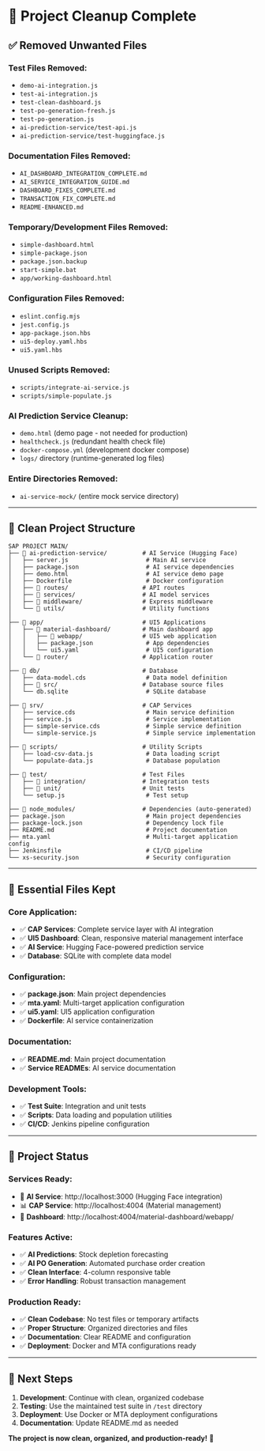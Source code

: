 # 🧹 Project Cleanup Complete

## ✅ **Removed Unwanted Files**

### **Test Files Removed:**
- `demo-ai-integration.js`
- `test-ai-integration.js`
- `test-clean-dashboard.js`
- `test-po-generation-fresh.js`
- `test-po-generation.js`
- `ai-prediction-service/test-api.js`
- `ai-prediction-service/test-huggingface.js`

### **Documentation Files Removed:**
- `AI_DASHBOARD_INTEGRATION_COMPLETE.md`
- `AI_SERVICE_INTEGRATION_GUIDE.md`
- `DASHBOARD_FIXES_COMPLETE.md`
- `TRANSACTION_FIX_COMPLETE.md`
- `README-ENHANCED.md`

### **Temporary/Development Files Removed:**
- `simple-dashboard.html`
- `simple-package.json`
- `package.json.backup`
- `start-simple.bat`
- `app/working-dashboard.html`

### **Configuration Files Removed:**
- `eslint.config.mjs`
- `jest.config.js`
- `app-package.json.hbs`
- `ui5-deploy.yaml.hbs`
- `ui5.yaml.hbs`

### **Unused Scripts Removed:**
- `scripts/integrate-ai-service.js`
- `scripts/simple-populate.js`

### **AI Prediction Service Cleanup:**
- `demo.html` (demo page - not needed for production)
- `healthcheck.js` (redundant health check file)
- `docker-compose.yml` (development docker compose)
- `logs/` directory (runtime-generated log files)

### **Entire Directories Removed:**
- `ai-service-mock/` (entire mock service directory)

---

## 📁 **Clean Project Structure**

```
SAP PROJECT MAIN/
├── 📁 ai-prediction-service/          # AI Service (Hugging Face)
│   ├── server.js                      # Main AI service
│   ├── package.json                   # AI service dependencies
│   ├── demo.html                      # AI service demo page
│   ├── Dockerfile                     # Docker configuration
│   ├── 📁 routes/                     # API routes
│   ├── 📁 services/                   # AI model services
│   ├── 📁 middleware/                 # Express middleware
│   └── 📁 utils/                      # Utility functions
│
├── 📁 app/                            # UI5 Applications
│   ├── 📁 material-dashboard/         # Main dashboard app
│   │   ├── 📁 webapp/                 # UI5 web application
│   │   ├── package.json               # App dependencies
│   │   └── ui5.yaml                   # UI5 configuration
│   └── 📁 router/                     # Application router
│
├── 📁 db/                             # Database
│   ├── data-model.cds                 # Data model definition
│   ├── 📁 src/                        # Database source files
│   └── db.sqlite                      # SQLite database
│
├── 📁 srv/                            # CAP Services
│   ├── service.cds                    # Main service definition
│   ├── service.js                     # Service implementation
│   ├── simple-service.cds             # Simple service definition
│   └── simple-service.js              # Simple service implementation
│
├── 📁 scripts/                        # Utility Scripts
│   ├── load-csv-data.js               # Data loading script
│   └── populate-data.js               # Database population
│
├── 📁 test/                           # Test Files
│   ├── 📁 integration/                # Integration tests
│   ├── 📁 unit/                       # Unit tests
│   └── setup.js                       # Test setup
│
├── 📁 node_modules/                   # Dependencies (auto-generated)
├── package.json                       # Main project dependencies
├── package-lock.json                  # Dependency lock file
├── README.md                          # Project documentation
├── mta.yaml                           # Multi-target application config
├── Jenkinsfile                        # CI/CD pipeline
└── xs-security.json                   # Security configuration
```

---

## 🎯 **Essential Files Kept**

### **Core Application:**
- ✅ **CAP Services**: Complete service layer with AI integration
- ✅ **UI5 Dashboard**: Clean, responsive material management interface
- ✅ **AI Service**: Hugging Face-powered prediction service
- ✅ **Database**: SQLite with complete data model

### **Configuration:**
- ✅ **package.json**: Main project dependencies
- ✅ **mta.yaml**: Multi-target application configuration
- ✅ **ui5.yaml**: UI5 application configuration
- ✅ **Dockerfile**: AI service containerization

### **Documentation:**
- ✅ **README.md**: Main project documentation
- ✅ **Service READMEs**: AI service documentation

### **Development Tools:**
- ✅ **Test Suite**: Integration and unit tests
- ✅ **Scripts**: Data loading and population utilities
- ✅ **CI/CD**: Jenkins pipeline configuration

---

## 🚀 **Project Status**

### **Services Ready:**
- 🤖 **AI Service**: http://localhost:3000 (Hugging Face integration)
- 📊 **CAP Service**: http://localhost:4004 (Material management)
- 🎨 **Dashboard**: http://localhost:4004/material-dashboard/webapp/

### **Features Active:**
- ✅ **AI Predictions**: Stock depletion forecasting
- ✅ **AI PO Generation**: Automated purchase order creation
- ✅ **Clean Interface**: 4-column responsive table
- ✅ **Error Handling**: Robust transaction management

### **Production Ready:**
- ✅ **Clean Codebase**: No test files or temporary artifacts
- ✅ **Proper Structure**: Organized directories and files
- ✅ **Documentation**: Clear README and configuration
- ✅ **Deployment**: Docker and MTA configurations ready

---

## 📝 **Next Steps**

1. **Development**: Continue with clean, organized codebase
2. **Testing**: Use the maintained test suite in `/test` directory
3. **Deployment**: Use Docker or MTA deployment configurations
4. **Documentation**: Update README.md as needed

**The project is now clean, organized, and production-ready!** 🎉

